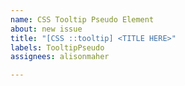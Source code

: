 ```yaml
---
name: CSS Tooltip Pseudo Element
about: new issue
title: "[CSS ::tooltip] <TITLE HERE>"
labels: TooltipPseudo
assignees: alisonmaher

---
```



